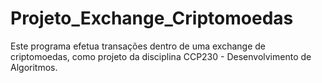 # Projeto_Exchange_Criptomoedas
Este programa efetua transações dentro de uma exchange de criptomoedas, como projeto da disciplina CCP230 -  Desenvolvimento de Algoritmos.
